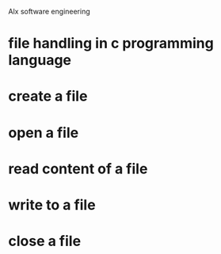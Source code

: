 Alx software engineering
# file handling in c programming language
# create a file
# open a file
# read content of a file
# write to a file
# close a file
